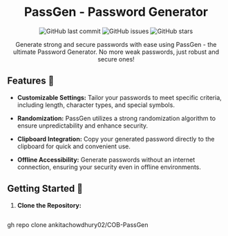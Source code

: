 <!-- Project Title -->
<h1 align="center">PassGen - Password Generator</h1>

<!-- Badges -->
<p align="center">
  <img alt="GitHub last commit" src="https://img.shields.io/github/last-commit/ankita-chowdhury/PassGen?style=flat-square">
  <img alt="GitHub issues" src="https://img.shields.io/github/issues/ankita-chowdhury/PassGen?style=flat-square">
  <img alt="GitHub stars" src="https://img.shields.io/github/stars/ankita-chowdhury/PassGen?style=flat-square">
</p>

<!-- Project Description -->
<p align="center">
  Generate strong and secure passwords with ease using PassGen - the ultimate Password Generator. No more weak passwords, just robust and secure ones!
</p>

<!-- Features -->
## Features 🚀

- **Customizable Settings:** Tailor your passwords to meet specific criteria, including length, character types, and special symbols.
  
- **Randomization:** PassGen utilizes a strong randomization algorithm to ensure unpredictability and enhance security.

- **Clipboard Integration:** Copy your generated password directly to the clipboard for quick and convenient use.

- **Offline Accessibility:** Generate passwords without an internet connection, ensuring your security even in offline environments.

<!-- Getting Started -->
## Getting Started 🚦

1. **Clone the Repository:**
   ```bash
gh repo clone ankitachowdhury02/COB-PassGen
